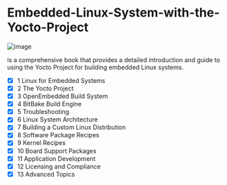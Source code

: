 # Embedded-Linux-System-with-the-Yocto-Project

![image](https://github.com/user-attachments/assets/45862bba-7214-462a-9638-07a0d2c6d779)

is a comprehensive book that provides a detailed introduction and guide to using the Yocto Project for building embedded Linux systems.


- [x] 1 Linux for Embedded Systems
- [x] 2 The Yocto Project
- [x] 3 OpenEmbedded Build System
- [x] 4 BitBake Build Engine
- [x] 5 Troubleshooting
- [x] 6 Linux System Architecture
- [x] 7 Building a Custom Linux Distribution
- [x] 8 Software Package Recipes
- [x] 9 Kernel Recipes
- [x] 10 Board Support Packages
- [x] 11 Application Development
- [x] 12 Licensing and Compliance
- [x] 13 Advanced Topics
